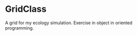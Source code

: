 GridClass
=========

A grid for my ecology simulation.  Exercise in object in oriented programming.
